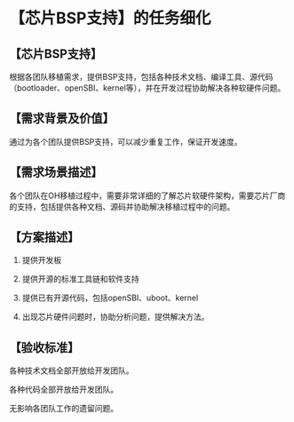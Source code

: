 # 【芯片BSP支持】的任务细化 

## **【芯片BSP支持】**

根据各团队移植需求，提供BSP支持，包括各种技术文档、编译工具、源代码（bootloader、openSBI、kernel等），并在开发过程协助解决各种软硬件问题。 

## **【需求背景及价值】**

通过为各个团队提供BSP支持，可以减少重复工作，保证开发速度。

## **【需求场景描述】**

各个团队在OH移植过程中，需要非常详细的了解芯片软硬件架构，需要芯片厂商的支持，包括提供各种文档、源码并协助解决移植过程中的问题。 

## **【方案描述】**

1.  提供开发板

2. 提供开源的标准工具链和软件支持

3. 提供已有开源代码，包括openSBI、uboot、kernel

4. 出现芯片硬件问题时，协助分析问题，提供解决方法。

## **【验收标准】**

各种技术文档全部开放给开发团队。

各种代码全部开放给开发团队。

无影响各团队工作的遗留问题。

